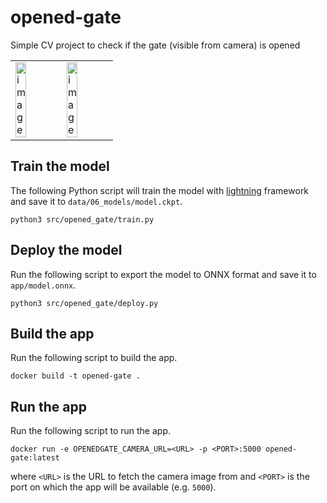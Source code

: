 # opened-gate
Simple CV project to check if the gate (visible from camera) is opened
<table><tr><td><img width="50%" alt="image" src="https://github.com/rnoxy/opened-gate/assets/12031664/6b2b7f7b-8b4a-4389-b683-dc8d83ac843c"></td><td><img width="50%" alt="image" src="https://github.com/rnoxy/opened-gate/assets/12031664/cbbb3d34-5d82-426d-af85-a8a3d4bff7a0"></td></tr></table>

## Train the model
The following Python script will train the model with [lightning](https://lightning.ai/) framework
and save it to `data/06_models/model.ckpt`.
```shell
python3 src/opened_gate/train.py
```

## Deploy the model
Run the following script to export the model to ONNX format and save it to `app/model.onnx`.
```shell
python3 src/opened_gate/deploy.py
```

## Build the app
Run the following script to build the app.
```shell
docker build -t opened-gate .
```

## Run the app
Run the following script to run the app.
```shell
docker run -e OPENEDGATE_CAMERA_URL=<URL> -p <PORT>:5000 opened-gate:latest
```
where `<URL>` is the URL to fetch the camera image from 
and `<PORT>` is the port on which the app will be available (e.g. `5000`).
